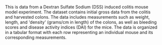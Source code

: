 This is data from a Dextran Sulfate Sodium (DSS) induced colitis mouse model experiment. The dataset contains initial gross data from the colitis and harvested colons. The data includes measurements such as weight, length, and 'density' (grams/cm in length) of the colons, as well as bleeding scores and disease activity indices (DAI) for the mice. The data is organized in a tabular format with each row representing an individual mouse and its corresponding measurements.
